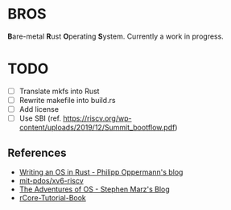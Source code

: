 # BROS

**B**are-metal **R**ust **O**perating **S**ystem.
Currently a work in progress.

# TODO
* [ ] Translate mkfs into Rust
* [ ] Rewrite makefile into build.rs
* [ ] Add license
* [ ] Use SBI (ref. https://riscv.org/wp-content/uploads/2019/12/Summit_bootflow.pdf)

## References
* [Writing an OS in Rust - Philipp Oppermann's blog](https://os.phil-opp.com/)
* [mit-pdos/xv6-riscv](https://github.com/mit-pdos/xv6-riscv)
* [The Adventures of OS - Stephen Marz's Blog](http://osblog.stephenmarz.com/)
* [rCore-Tutorial-Book](https://rcore-os.cn/rCore-Tutorial-Book-v3)
